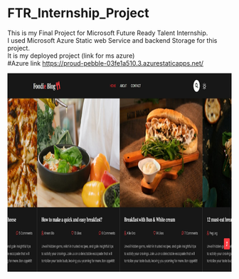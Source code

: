 # FTR_Internship_Project
This is my Final Project for Microsoft Future Ready Talent Internship.
<br>
I used Microsoft Azure Static web Service and backend Storage for this project.
<br>
It is my deployed project (link for ms azure)
<br>
#Azure link https://proud-pebble-03fe1a510.3.azurestaticapps.net/


<img src="s1.jpg" alt="Girl in a jacket" width="947" height="445">
